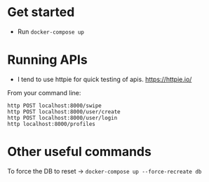 # Get started
- Run `docker-compose up`

# Running APIs
- I tend to use httpie for quick testing of apis. https://httpie.io/

From your command line:
```
http POST localhost:8000/swipe
http POST localhost:8000/user/create
http POST localhost:8000/user/login
http localhost:8000/profiles
```

# Other useful commands
To force the DB to reset -> `docker-compose up --force-recreate db`
